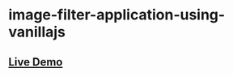 # image-filter-application-using-vanillajs
<h2><a href="https://image-filter-application-using-vanillajs.vercel.app/">Live Demo</></h2>
